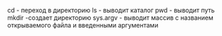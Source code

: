 cd - переход в директорию
ls - выводит каталог
pwd - выводит путь
mkdir -создает директорию
sys.argv - выводит массив с названием открываемого файла и введенными аргументами
